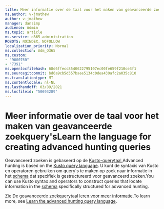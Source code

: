 ```yaml
---
title: Meer informatie over de taal voor het maken van geavanceerde zoekquery's
ms.author: v-jmathew
author: v-jmathew
manager: dansimp
audience: Admin
ms.topic: article
ms.service: o365-administration
ROBOTS: NOINDEX, NOFOLLOW
localization_priority: Normal
ms.collection: Adm_O365
ms.custom:
- "9000760"
- "7391"
ms.openlocfilehash: 68d6ffecc8540622795107ec00fe659f210ce3f1
ms.sourcegitcommit: bd6a9cb5d357baee5134c0dea430afc2a035c810
ms.translationtype: MT
ms.contentlocale: nl-NL
ms.lasthandoff: 03/09/2021
ms.locfileid: "50693289"
---
```

# <a name="learn-the-language-for-creating-advanced-hunting-queries"></a><span data-ttu-id="7e916-102">Meer informatie over de taal voor het maken van geavanceerde zoekquery's</span><span class="sxs-lookup"><span data-stu-id="7e916-102">Learn the language for creating advanced hunting queries</span></span>

<span data-ttu-id="7e916-103">Geavanceerd zoeken is gebaseerd op de [Kusto-querytaal.](https://go.microsoft.com/fwlink/?linkid=2144620)</span><span class="sxs-lookup"><span data-stu-id="7e916-103">Advanced hunting is based on the [Kusto query language](https://go.microsoft.com/fwlink/?linkid=2144620).</span></span> <span data-ttu-id="7e916-104">U kunt de syntaxis van Kusto en operatoren gebruiken om query's te maken op zoek naar informatie in het [schema](https://go.microsoft.com/fwlink/?linkid=2144621) dat specifiek is gestructureerd voor geavanceerd zoeken.</span><span class="sxs-lookup"><span data-stu-id="7e916-104">You can use Kusto syntax and operators to construct queries that locate information in the [schema](https://go.microsoft.com/fwlink/?linkid=2144621) specifically structured for advanced hunting.</span></span>

<span data-ttu-id="7e916-105">Zie De geavanceerde zoekquerytaal [leren voor meer informatie.](https://go.microsoft.com/fwlink/?linkid=2144518)</span><span class="sxs-lookup"><span data-stu-id="7e916-105">To learn more, see [Learn the advanced hunting query language](https://go.microsoft.com/fwlink/?linkid=2144518).</span></span>

